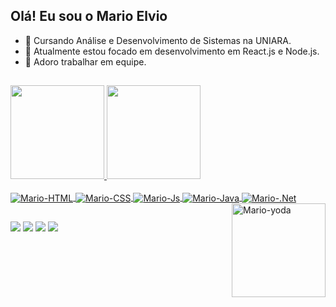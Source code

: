 ## Olá! Eu sou o Mario Elvio

- 🔭 Cursando Análise e Desenvolvimento de Sistemas na UNIARA.
- 🌱 Atualmente estou focado em desenvolvimento em React.js e Node.js.
- 👯 Adoro trabalhar em equipe.

##
 <div>
  <a href="https://marioelvio.com">
  <img height="150em" src="https://github-readme-stats.vercel.app/api?username=jukerah&show_icons=true&theme=merko&include_all_commits=true&count_private=true"/>
  <img height="150em" src="https://github-readme-stats.vercel.app/api/top-langs/?username=jukerah&layout=compact&langs_count=7&theme=merko"/></a>
</div>
<div style="display: inline_block"><br>
  <a href="https://marioelvio.com">
  <img align="center" alt="Mario-HTML" src="https://img.shields.io/badge/HTML-239120?style=for-the-badge&logo=html5&logoColor=white">
  <img align="center" alt="Mario-CSS" src="https://img.shields.io/badge/CSS-239120?&style=for-the-badge&logo=css3&logoColor=white">
  <img align="center" alt="Mario-Js" src="https://img.shields.io/badge/JavaScript-F7DF1E?style=for-the-badge&logo=javascript&logoColor=black">
  <img align="center" alt="Mario-Java" src="https://img.shields.io/badge/Java-ED8B00?style=for-the-badge&logo=java&logoColor=white">
  <img align="center" alt="Mario-.Net" src="https://img.shields.io/badge/.NET-5C2D91?style=for-the-badge&logo=.net&logoColor=white">
  <img align="right" alt="Mario-yoda" height="150" width="150" src="https://media.giphy.com/media/MC6eSuC3yypCU/giphy.gif"></a>
</div>
  
  ##
 
<div> 
  <a href="https://github.com/jukerah" target="_blank"><img src="https://img.shields.io/badge/GitHub-100000?style=for-the-badge&logo=github&logoColor=white" target="_blank"></a>
  <a href = "mailto:juka_mebaj@hotmail.com"><img src="https://img.shields.io/badge/Microsoft_Outlook-0078D4?style=for-the-badge&logo=microsoft-outlook&logoColor=white" target="_blank"></a>
  <a href="https://www.linkedin.com/in/mario-elvio-botelho-alves-junior-5a737a132" target="_blank"><img src="https://img.shields.io/badge/LinkedIn-0077B5?style=for-the-badge&logo=linkedin&logoColor=white" target="_blank"></a>
  <a href="https://api.whatsapp.com/send?phone=5516988658468" target="_blank"><img src="https://img.shields.io/badge/WhatsApp-25D366?style=for-the-badge&logo=whatsapp&logoColor=white" target="_blank"></a> 
</div>

